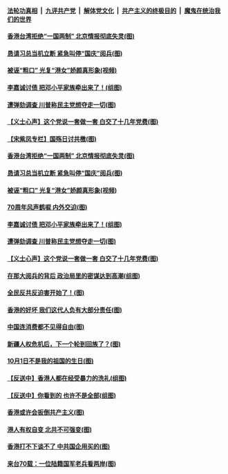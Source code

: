 ####  [法轮功真相](../../../../basic/blob/master/README.md?t=10010713) &nbsp;|&nbsp; [九评共产党](../../../../9ping.md/blob/master/README.md?t=10010713) &nbsp;|&nbsp; [解体党文化](../../../../jtdwh.md/blob/master/README.md?t=10010713)  &nbsp;|&nbsp; [共产主义的终极目的](../../../../gczydzjmd.md/blob/master/README.md?t=10010713) &nbsp;|&nbsp; [魔鬼在统治我们的世界](../../../../mgztzwmdsj.md/blob/master/README.md?t=10010713) 

#### [香港台湾拒绝“一国两制” 北京情报彻底失灵(图)](../pages/p4/909062.md?t=10010713) 

#### [恳请习总当机立断 紧急叫停“国庆”阅兵(图)](../pages/p4/909061.md?t=10010713) 

#### [被诬“粗口” 光复“港女”娇颜真形象(视频)](../pages/p4/909060.md?t=10010713) 

#### [李嘉诚讨债 把邓小平家族牵出来了！(组图)](../pages/p4/909056.md?t=10010713) 

#### [遭弹劾调查 川普称民主党想夺走一切(图)](../pages/p4/909054.md?t=10010713) 

#### [【义士心声】这个党说一套做一套 白交了十几年党费(图)](../pages/p4/908388.md?t=10010713) 

#### [【宋紫凤专栏】国殇日讨共檄(图)](../pages/p4/909076.md?t=10010713) 

#### [香港台湾拒绝“一国两制” 北京情报彻底失灵(图)](../pages/p4/909062.md?t=10010713) 

#### [恳请习总当机立断 紧急叫停“国庆”阅兵(图)](../pages/p4/909061.md?t=10010713) 

#### [被诬“粗口” 光复“港女”娇颜真形象(视频)](../pages/p4/909060.md?t=10010713) 

#### [70周年风声鹤唳 内外交迫(图)](../pages/p4/909057.md?t=10010713) 

#### [李嘉诚讨债 把邓小平家族牵出来了！(组图)](../pages/p4/909056.md?t=10010713) 

#### [遭弹劾调查 川普称民主党想夺走一切(图)](../pages/p4/909054.md?t=10010713) 

#### [【义士心声】这个党说一套做一套 白交了十几年党费(图)](../pages/p4/908388.md?t=10010713) 

#### [在那大阅兵的背后 政治局里的密谋达到高潮(组图)](../pages/p4/908942.md?t=10010713) 

#### [全民反共反迫害开始了！(图)](../pages/p4/908954.md?t=10010713) 

#### [香港的好坏 我们这代人负有大部分责任(图)](../pages/p4/908949.md?t=10010713) 

#### [中国连消费都不见得自由(图)](../pages/p4/908926.md?t=10010713) 

#### [新疆人权危机后，下一个轮到回族了？(图)](../pages/p4/908932.md?t=10010713) 

#### [10月1日不是我的祖国的生日(图)](../pages/p4/908937.md?t=10010713) 

#### [【反送中】香港人都在经受暴力的洗礼(组图)](../pages/p4/908925.md?t=10010713) 

#### [【反送中】你看到的 也许不是全部(组图)](../pages/p4/908854.md?t=10010713) 

#### [香港或许会扳倒共产主义(图)](../pages/p4/908845.md?t=10010713) 

#### [港人有权自变 北共不可强变(图)](../pages/p4/908806.md?t=10010713) 

#### [香港打不下谈不了 中共国企用买的(图)](../pages/p4/908802.md?t=10010713) 

#### [来台70载：一位陆籍国军老兵看两岸(图)](../pages/p4/908838.md?t=10010713) 

